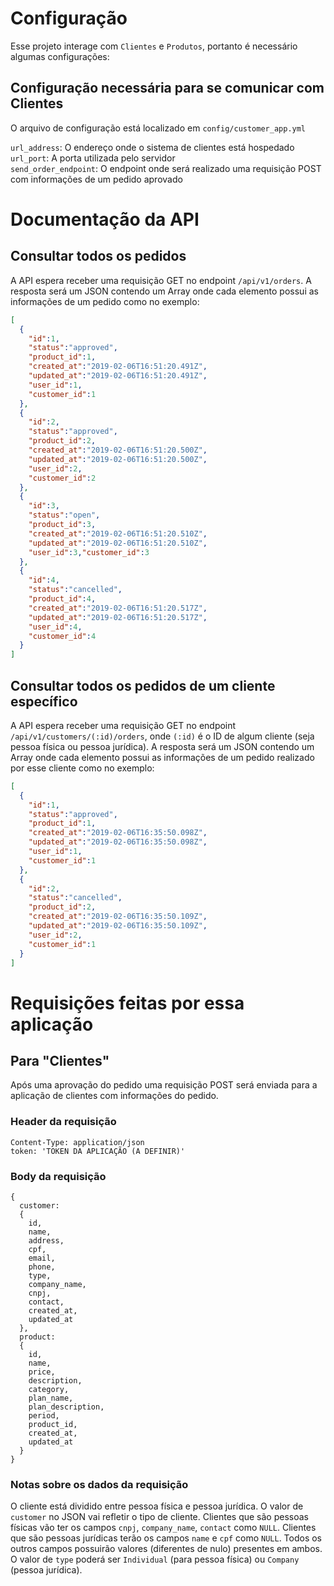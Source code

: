 # Configuração

Esse projeto interage com `Clientes` e `Produtos`, portanto é necessário algumas configurações:

## Configuração necessária para se comunicar com Clientes

O arquivo de configuração está localizado em `config/customer_app.yml`

`url_address`: O endereço onde o sistema de clientes está hospedado     
`url_port`: A porta utilizada pelo servidor     
`send_order_endpoint`: O endpoint onde será realizado uma requisição POST com informações de um pedido aprovado     

# Documentação da API

## Consultar todos os pedidos

A API espera receber uma requisição GET no endpoint `/api/v1/orders`. A resposta será um JSON contendo um Array onde cada elemento possui as informações de um pedido como no exemplo:

```json
[
  {
    "id":1,
    "status":"approved",
    "product_id":1,
    "created_at":"2019-02-06T16:51:20.491Z",
    "updated_at":"2019-02-06T16:51:20.491Z",
    "user_id":1,
    "customer_id":1
  },
  {
    "id":2,
    "status":"approved",
    "product_id":2,
    "created_at":"2019-02-06T16:51:20.500Z",
    "updated_at":"2019-02-06T16:51:20.500Z",
    "user_id":2,
    "customer_id":2
  },
  {
    "id":3,
    "status":"open",
    "product_id":3,
    "created_at":"2019-02-06T16:51:20.510Z",
    "updated_at":"2019-02-06T16:51:20.510Z",
    "user_id":3,"customer_id":3
  },
  {
    "id":4,
    "status":"cancelled",
    "product_id":4,
    "created_at":"2019-02-06T16:51:20.517Z",
    "updated_at":"2019-02-06T16:51:20.517Z",
    "user_id":4,
    "customer_id":4
  }
]
```

## Consultar todos os pedidos de um cliente específico

A API espera receber uma requisição GET no endpoint `/api/v1/customers/(:id)/orders`, onde `(:id)` é o ID de algum cliente (seja pessoa física ou pessoa jurídica). A resposta será um JSON contendo um Array onde cada elemento possui as informações de um pedido realizado por esse cliente como no exemplo:

```json
[
  {
    "id":1,
    "status":"approved",
    "product_id":1,
    "created_at":"2019-02-06T16:35:50.098Z",
    "updated_at":"2019-02-06T16:35:50.098Z",
    "user_id":1,
    "customer_id":1
  },
  {
    "id":2,
    "status":"cancelled",
    "product_id":2,
    "created_at":"2019-02-06T16:35:50.109Z",
    "updated_at":"2019-02-06T16:35:50.109Z",
    "user_id":2,
    "customer_id":1
  }
]
```


# Requisições feitas por essa aplicação

## Para "Clientes"
Após uma aprovação do pedido uma requisição POST será enviada para a aplicação de clientes com informações do pedido.

### Header da requisição
```
Content-Type: application/json
token: 'TOKEN DA APLICAÇÃO (A DEFINIR)'
```

### Body da requisição
```
{
  customer:
  {
    id,
    name,
    address,
    cpf,
    email,
    phone,
    type,
    company_name,
    cnpj,
    contact,
    created_at,
    updated_at
  },
  product:
  {
    id,
    name,
    price,
    description,
    category,
    plan_name,
    plan_description,
    period,
    product_id,
    created_at,
    updated_at
  }
}
```

### Notas sobre os dados da requisição
O cliente está dividido entre pessoa física e pessoa jurídica. O valor de `customer` no JSON vai refletir o tipo de cliente. Clientes que são pessoas físicas vão ter os campos `cnpj`, `company_name`, `contact` como `NULL`. Clientes que são pessoas jurídicas terão os campos `name` e `cpf` como `NULL`. Todos os outros campos possuirão valores (diferentes de nulo) presentes em ambos. O valor de `type` poderá ser `Individual` (para pessoa física) ou `Company` (pessoa jurídica).  
